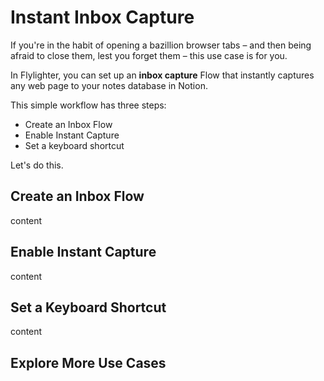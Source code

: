 # Instant Inbox Capture

If you're in the habit of opening a bazillion browser tabs – and then being afraid to close them, lest you forget them – this use case is for you.

In Flylighter, you can set up an **inbox capture** Flow that instantly captures any web page to your notes database in Notion.

This simple workflow has three steps:

* Create an Inbox Flow
* Enable Instant Capture
* Set a keyboard shortcut

Let's do this.

## Create an Inbox Flow

content

## Enable Instant Capture

content

## Set a Keyboard Shortcut

content

## Explore More Use Cases

